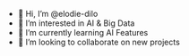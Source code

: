 - 👋 Hi, I’m @elodie-dilo
- 👀 I’m interested in AI & Big Data
- 🌱 I’m currently learning AI Features
- 💞️ I’m looking to collaborate on new projects

<!---
elodie-dilo/elodie-dilo is a ✨ special ✨ repository because its `README.md` (this file) appears on your GitHub profile.
You can click the Preview link to take a look at your changes.
--->
